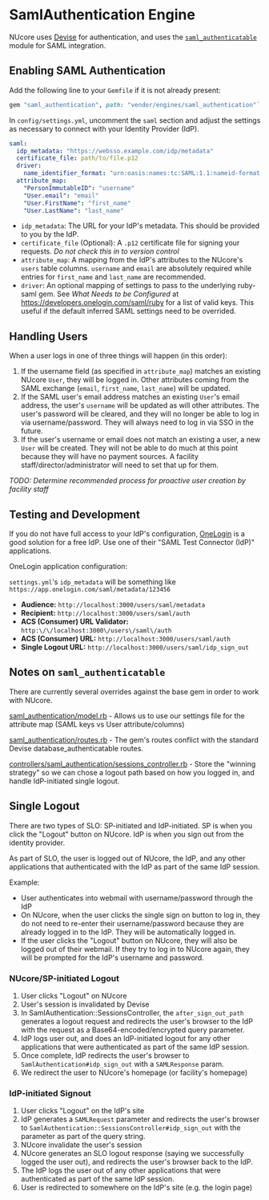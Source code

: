 # SamlAuthentication Engine

NUcore uses [Devise](https://github.com/plataformatec/devise) for authentication,
and uses the [`saml_authenticatable`](https://github.com/apokalipto/devise_saml_authenticatable)
module for SAML integration.

## Enabling SAML Authentication

Add the following line to your `Gemfile` if it is not already present:

```ruby
gem "saml_authentication", path: "vendor/engines/saml_authentication"`
```

In `config/settings.yml`, uncomment the `saml` section and adjust the settings
as necessary to connect with your Identity Provider (IdP).

```yaml
saml:
  idp_metadata: "https://websso.example.com/idp/metadata"
  certificate_file: path/to/file.p12
  driver:
    name_identifier_format: "urn:oasis:names:tc:SAML:1.1:nameid-format:unspecified"
  attribute_map:
    "PersonImmutableID": "username"
    "User.email": "email"
    "User.FirstName": "first_name"
    "User.LastName": "last_name"
```

* `idp_metadata`: The URL for your IdP's metadata. This should be provided to you by the IdP.
* `certificate_file` (Optional): A `.p12` certificate file for signing your requests.
  _Do not check this in to version control_
* `attribute_map`: A mapping from the IdP's attributes to the NUcore's `users` table
  columns. `username` and `email` are absolutely required while entries for `first_name`
  and `last_name` are recommended.
* `driver`: An optional mapping of settings to pass to the underlying ruby-saml
  gem. See *What Needs to be Configured* at https://developers.onelogin.com/saml/ruby
  for a list of valid keys. This useful if the default inferred SAML settings
  need to be overrided.

## Handling Users

When a user logs in one of three things will happen (in this order):

1. If the username field (as specified in `attribute_map`) matches an existing
   NUcore `User`, they will be logged in. Other attributes coming from the SAML
   exchange (`email`, `first_name`, `last_name`) will be updated.
2. If the SAML user's email address matches an existing `User`'s email address,
   the user's `username` will be updated as will other attributes. The user's
   password will be cleared, and they will no longer be able to log in via
   username/password. They will always need to log in via SSO in the future.
3. If the user's username or email does not match an existing a user, a new `User`
   will be created. They will not be able to do much at this point because they
   will have no payment sources. A facility staff/director/administrator will need
   to set that up for them.

_TODO: Determine recommended process for proactive user creation by facility staff_

## Testing and Development

If you do not have full access to your IdP's configuration, [OneLogin](https://www.onelogin.com/)
is a good solution for a free IdP. Use one of their "SAML Test Connector (IdP)"
applications.

OneLogin application configuration:

`settings.yml`'s `idp_metadata` will be something like `https://app.onelogin.com/saml/metadata/123456`

* **Audience:** `http://localhost:3000/users/saml/metadata`
* **Recipient:** `http://localhost:3000/users/saml/auth`
* **ACS (Consumer) URL Validator:** `http:\/\/localhost:3000\/users\/saml\/auth`
* **ACS (Consumer) URL:** `http://localhost:3000/users/saml/auth`
* **Single Logout URL:** `http://localhost:3000/users/saml/idp_sign_out`

## Notes on `saml_authenticatable`

There are currently several overrides against the base gem in order to work with NUcore.

[saml_authentication/model.rb](lib/saml_authentication/model.rb) - Allows us to use
our settings file for the attribute map (SAML keys vs User attribute/columns)

[saml_authentication/routes.rb](lib/saml_authentication/routes.rb) - The gem's
routes conflict with the standard Devise database_authenticatable routes.

[controllers/saml_authentication/sessions_controller.rb](app/controllers/saml_authentication/sessions_controller.rb) - Store
the "winning strategy" so we can chose a logout path based on how you logged in, and handle IdP-initiated single logout.

## Single Logout

There are two types of SLO: SP-initiated and IdP-initiated. SP is when you click the "Logout" button
on NUcore. IdP is when you sign out from the identity provider.

As part of SLO, the user is logged out of NUcore, the IdP, and any other applications
that authenticated with the IdP as part of the same IdP session.

Example:
* User authenticates into webmail with username/password through the IdP
* On NUcore, when the user clicks the single sign on button to log in, they do not
  need to re-enter their username/password because they are already logged in to the IdP. They
  will be automatically logged in.
* If the user clicks the "Logout" button on NUcore, they will also be logged out of their
  webmail. If they try to log in to NUcore again, they will be prompted for the IdP's
  username and password.

### NUcore/SP-initiated Logout

1. User clicks "Logout" on NUcore
2. User's session is invalidated by Devise
3. In SamlAuthentication::SessionsController, the `after_sign_out_path` generates a logout request
   and redirects the user's browser to the IdP with the request as a Base64-encoded/encrypted query
   parameter.
4. IdP logs user out, and does an IdP-initiated logout for any other applications that were
   authenticated as part of the same IdP session.
5. Once complete, IdP redirects the user's browser to `SamlAuthentication#idp_sign_out` with a `SAMLResponse`
   param.
6. We redirect the user to NUcore's homepage (or facility's homepage)

### IdP-initiated Signout

1. User clicks "Logout" on the IdP's site
2. IdP generates a `SAMLRequest` parameter and redirects the user's browser to
   `SamlAuthentication::SessionsController#idp_sign_out` with the parameter as part
   of the query string.
3. NUcore invalidate the user's session
4. NUcore generates an SLO logout response (saying we successfully logged the user out),
   and redirects the user's browser back to the IdP.
5. The IdP logs the user out of any other applications that were authenticated as part of
   the same IdP session.
6. User is redirected to somewhere on the IdP's site (e.g. the login page)
